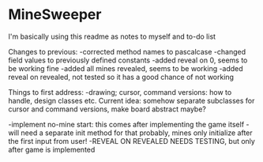 # MineSweeper

I'm basically using this readme as notes to myself and to-do list

Changes to previous:
    -corrected method names to pascalcase
    -changed field values to previously defined constants
    -added reveal on 0, seems to be working fine
    -added all mines revealed, seems to be working
    -added reveal on revealed, not tested so it has a good chance of not working

Things to first address:
  -drawing; cursor, command versions: how to handle, design classes etc. Current idea: somehow separate subclasses for cursor and command versions, make board abstract maybe?

  -implement no-mine start: this comes after implementing the game itself
      -will need a separate init method for that probably, mines only initialize after the first input from user!
  -REVEAL ON REVEALED NEEDS TESTING, but only after game is implemented